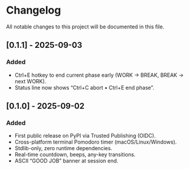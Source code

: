 # Changelog

All notable changes to this project will be documented in this file.

## [0.1.1] - 2025-09-03
### Added
- Ctrl+E hotkey to end current phase early (WORK → BREAK, BREAK → next WORK).
- Status line now shows “Ctrl+C abort • Ctrl+E end phase”.

## [0.1.0] - 2025-09-02
### Added
- First public release on PyPI via Trusted Publishing (OIDC).
- Cross-platform terminal Pomodoro timer (macOS/Linux/Windows).
- Stdlib-only, zero runtime dependencies.
- Real-time countdown, beeps, any-key transitions.
- ASCII “GOOD JOB” banner at session end.